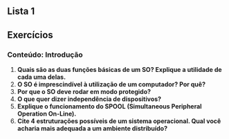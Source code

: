 ## Lista 1
## Exercícios

### Conteúdo: Introdução
1. **Quais são as duas funções básicas de um SO? Explique a utilidade de cada uma delas.**
2. **O SO é imprescindível à utilização de um computador? Por quê?**
3. **Por que o SO deve rodar em modo protegido?**
4. **O que quer dizer independência de dispositivos?**
5. **Explique o funcionamento do SPOOL (Simultaneous Peripheral Operation On-Line).**
6. **Cite 4 estruturações possíveis de um sistema operacional. Qual você acharia mais adequada a um ambiente distribuído?**